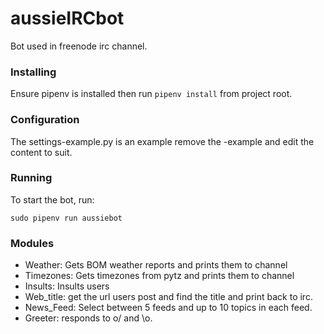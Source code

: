 # aussieIRCbot

Bot used in freenode irc channel.

### Installing

Ensure pipenv is installed then run `pipenv install` from project root.

### Configuration

The settings-example.py is an example remove the -example and edit the content to suit.

### Running

To start the bot, run:

  `sudo pipenv run aussiebot`

### Modules

  - Weather: Gets BOM weather reports and prints them to channel
  - Timezones: Gets timezones from pytz and prints them to channel
  - Insults: Insults users
  - Web_title: get the url users post and find the title and print back to irc.
  - News_Feed: Select between 5 feeds and up to 10 topics in each feed.
  - Greeter: responds to o/ and \o.
